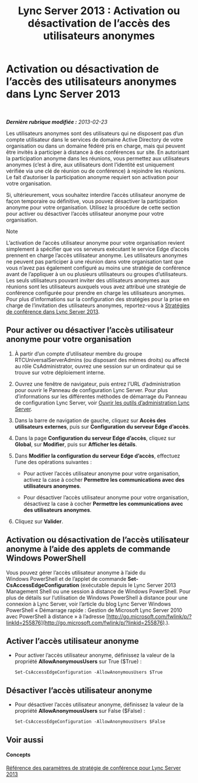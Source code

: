 ﻿---
title: 'Lync Server 2013 : Activation ou désactivation de l’accès des utilisateurs anonymes'
TOCTitle: Activation ou désactivation de l’accès des utilisateurs anonymes
ms:assetid: f10c19e6-b6f9-4d26-9923-0165f36e4af8
ms:mtpsurl: https://technet.microsoft.com/fr-fr/library/JJ619192(v=OCS.15)
ms:contentKeyID: 49299315
ms.date: 05/20/2016
mtps_version: v=OCS.15
ms.translationtype: HT
---

# Activation ou désactivation de l’accès des utilisateurs anonymes dans Lync Server 2013

 

_**Dernière rubrique modifiée :** 2013-02-23_

Les utilisateurs anonymes sont des utilisateurs qui ne disposent pas d’un compte utilisateur dans le services de domaine Active Directory de votre organisation ou dans un domaine fédéré pris en charge, mais qui peuvent être invités à participer à distance à des conférences sur site. En autorisant la participation anonyme dans les réunions, vous permettez aux utilisateurs anonymes (c’est à dire, aux utilisateurs dont l’identité est uniquement vérifiée via une clé de réunion ou de conférence) à rejoindre les réunions. Le fait d’autoriser la participation anonyme requiert son activation pour votre organisation.

Si, ultérieurement, vous souhaitez interdire l’accès utilisateur anonyme de façon temporaire ou définitive, vous pouvez désactiver la participation anonyme pour votre organisation. Utilisez la procédure de cette section pour activer ou désactiver l’accès utilisateur anonyme pour votre organisation.

> [!NOTE]  
> L’activation de l’accès utilisateur anonyme pour votre organisation revient simplement à spécifier que vos serveurs exécutant le service Edge d’accès prennent en charge l’accès utilisateur anonyme. Les utilisateurs anonymes ne peuvent pas participer à une réunion dans votre organisation tant que vous n’avez pas également configuré au moins une stratégie de conférence avant de l’appliquer à un ou plusieurs utilisateurs ou groupes d’utilisateurs. Les seuls utilisateurs pouvant inviter des utilisateurs anonymes aux réunions sont les utilisateurs auxquels vous avez attribué une stratégie de conférence configurée pour prendre en charge les utilisateurs anonymes. Pour plus d’informations sur la configuration des stratégies pour la prise en charge de l’invitation des utilisateurs anonymes, reportez-vous à <a href="lync-server-2013-conferencing-policies.md">Stratégies de conférence dans Lync Server 2013</a>.

## Pour activer ou désactiver l’accès utilisateur anonyme pour votre organisation

1.  À partir d’un compte d’utilisateur membre du groupe RTCUniversalServerAdmins (ou disposant des mêmes droits) ou affecté au rôle CsAdministrator, ouvrez une session sur un ordinateur qui se trouve sur votre déploiement interne.

2.  Ouvrez une fenêtre de navigateur, puis entrez l’URL d’administration pour ouvrir le Panneau de configuration Lync Server. Pour plus d’informations sur les différentes méthodes de démarrage du Panneau de configuration Lync Server, voir [Ouvrir les outils d’administration Lync Server](lync-server-2013-open-lync-server-administrative-tools.md).

3.  Dans la barre de navigation de gauche, cliquez sur **Accès des utilisateurs externes**, puis sur **Configuration du serveur Edge d’accès**.

4.  Dans la page **Configuration du serveur Edge d’accès**, cliquez sur **Global**, sur **Modifier**, puis sur **Afficher les détails**.

5.  Dans **Modifier la configuration du serveur Edge d’accès**, effectuez l’une des opérations suivantes :
    
      - Pour activer l’accès utilisateur anonyme pour votre organisation, activez la case à cocher **Permettre les communications avec des utilisateurs anonymes**.
    
      - Pour désactiver l’accès utilisateur anonyme pour votre organisation, désactivez la case à cocher **Permettre les communications avec des utilisateurs anonymes**.

6.  Cliquez sur **Valider**.

## Activation ou désactivation de l’accès utilisateur anonyme à l’aide des applets de commande Windows PowerShell

Vous pouvez gérer l’accès utilisateur anonyme à l’aide du Windows PowerShell et de l’applet de commande **Set-CsAccessEdgeConfiguration** (exécutable depuis le Lync Server 2013 Management Shell ou une session à distance de Windows PowerShell. Pour plus de détails sur l’utilisation de Windows PowerShell à distance pour une connexion à Lync Server, voir l’article du blog Lync Server Windows PowerShell « Démarrage rapide : Gestion de Microsoft Lync Server 2010 avec PowerShell à distance » à l’adresse [http://go.microsoft.com/fwlink/p/?linkId=255876](http://go.microsoft.com/fwlink/p/?linkid=255876).).

## Activer l’accès utilisateur anonyme

  - Pour activer l’accès utilisateur anonyme, définissez la valeur de la propriété **AllowAnonymousUsers** sur True ($True) :
    
        Set-CsAccessEdgeConfiguration -AllowAnonymousUsers $True

## Désactiver l’accès utilisateur anonyme

  - Pour désactiver l’accès utilisateur anonyme, définissez la valeur de la propriété **AllowAnonymousUsers** sur False ($False) :
    
        Set-CsAccessEdgeConfiguration -AllowAnonymousUsers $False

## Voir aussi

#### Concepts

[Référence des paramètres de stratégie de conférence pour Lync Server 2013](lync-server-2013-conferencing-policy-settings-reference.md)

